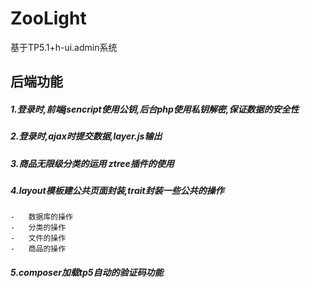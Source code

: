 # ZooLight
基于TP5.1+h-ui.admin系统

## 后端功能
##### 1.登录时,前端jsencript使用公钥,后台php使用私钥解密,保证数据的安全性
##### 2.登录时,ajax时提交数据,layer.js输出
##### 3.商品无限级分类的运用 ztree插件的使用
##### 4.layout模板建公共页面封装,trait封装一些公共的操作
    -   数据库的操作
    -   分类的操作
    -   文件的操作
    -   商品的操作
    
    
##### 5.composer加载tp5自动的验证码功能
    

